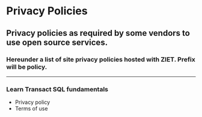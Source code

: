 # Privacy Policies

## Privacy policies as required by some vendors to use open source services.

### Hereunder a list of site privacy policies hosted with ZIET. Prefix will be policy.

---

### Learn Transact SQL fundamentals

* Privacy policy
* Terms of use

